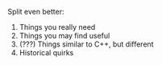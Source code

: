 Split even better:

1. Things you really need
2. Things you may find useful
3. (???) Things similar to C++, but different
4. Historical quirks
